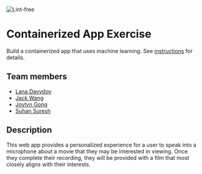 ![Lint-free](https://github.com/nyu-software-engineering/containerized-app-exercise/actions/workflows/lint.yml/badge.svg)

# Containerized App Exercise

Build a containerized app that uses machine learning. See [instructions](./instructions.md) for details.

## Team members
- [Lana Davydov](https://github.com/lanadavydov)
- [Jack Wang](https://github.com/JackInTheBox314)
- [Joylyn Gong](https://github.com/joylyngong)
- [Suhan Suresh](https://github.com/Suhansrh)

## Description

This web app provides a personalized experience for a user to speak into a microphone about a movie that they may be interested in viewing. Once they complete their recording, they will be provided with a film that most closely aligns with their interests.
